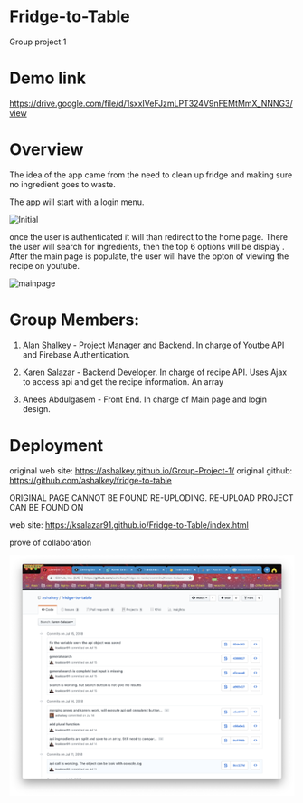 # Fridge-to-Table
Group project 1

# Demo link
https://drive.google.com/file/d/1sxxIVeFJzmLPT324V9nFEMtMmX_NNNG3/view


# Overview
The idea of the app came from the need to clean up fridge and making sure no ingredient goes to waste. 

The app will start with a login menu. 

![Initial](https://github.com/ksalazar91/Fridge-to-Table/blob/master/login.png)


once the user is authenticated it will than redirect to the home page. There the user will search for ingredients, then the top 6 options will be display .
After the main page is populate, the user will have the opton of viewing the recipe on youtube. 

![mainpage](https://github.com/ksalazar91/Fridge-to-Table/blob/master/mainpage.png)

# Group Members: 
   
   1) Alan Shalkey - Project Manager and Backend. In charge of Youtbe API and Firebase Authentication.

   2) Karen Salazar - Backend Developer. In charge of recipe API. Uses Ajax to access api and get the recipe information.
                      An array 

   3) Anees Abdulgasem - Front End. In charge of Main page and login design.


# Deployment 
original web site: https://ashalkey.github.io/Group-Project-1/
original github: https://github.com/ashalkey/fridge-to-table

ORIGINAL PAGE CANNOT BE FOUND RE-UPLODING. RE-UPLOAD PROJECT CAN BE FOUND ON

web site: https://ksalazar91.github.io/Fridge-to-Table/index.html

prove of collaboration 

![commit](https://github.com/ksalazar91/Fridge-to-Table/blob/master/c.png)
